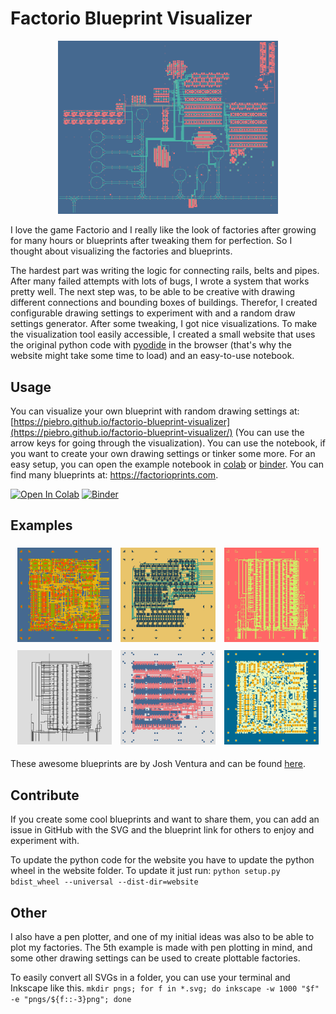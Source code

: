 # Factorio Blueprint Visualizer
<p align="center">
    <img src="example_svgs/example_01.svg" width="70%">
</p>

I love the game Factorio and I really like the look of factories after growing for many hours or blueprints after tweaking them for perfection. So I thought about visualizing the factories and blueprints.

The hardest part was writing the logic for connecting rails, belts and pipes. After many failed attempts with lots of bugs, I wrote a system that works pretty well. The next step was, to be able to be creative with drawing different connections and bounding boxes of buildings. Therefor, I created configurable drawing settings to experiment with and a random draw settings generator. After some tweaking, I got nice visualizations. To make the visualization tool easily accessible, I created a small website that uses the original python code with [pyodide](https://github.com/pyodide/pyodide) in the browser (that's why the website might take some time to load) and an easy-to-use notebook.

## Usage



You can visualize your own blueprint with random drawing settings at: [https://piebro.github.io/factorio-blueprint-visualizer](https://piebro.github.io/factorio-blueprint-visualizer/) (You can use the arrow keys for going through the visualization). You can use the notebook, if you want to create your own drawing settings or tinker some more. For an easy setup, you can open the example notebook in [colab](https://colab.research.google.com/github/piebro/factorio-blueprint-visualizer/blob/master/notebook.ipynb) or [binder](https://mybinder.org/v2/gh/piebro/factorio-blueprint-visualizer/HEAD?labpath=notebook.ipynb). You can find many blueprints at: https://factorioprints.com.

[![Open In Colab](https://colab.research.google.com/assets/colab-badge.svg)](https://colab.research.google.com/github/piebro/factorio-blueprint-visualizer/blob/master/notebook.ipynb)
[![Binder](https://mybinder.org/badge_logo.svg)](https://mybinder.org/v2/gh/piebro/factorio-blueprint-visualizer/HEAD?labpath=notebook.ipynb)

## Examples

<p align="center">
<img src="example_svgs/example_02.svg" width="30%" style="padding: 1% 1% 1% 1%">
<img src="example_svgs/example_03.svg" width="30%" style="padding: 1% 1% 1% 1%">
<img src="example_svgs/example_04.svg" width="30%" style="padding: 1% 1% 1% 1%">
<img src="example_svgs/example_05.svg" width="30%" style="padding: 1% 1% 1% 1%">
<img src="example_svgs/example_06.svg" width="30%" style="padding: 1% 1% 1% 1%">
<img src="example_svgs/example_07.svg" width="30%" style="padding: 1% 1% 1% 1%">
</p>

These awesome blueprints are by Josh Ventura and can be found [here](https://factorioprints.com/user/6QrnfqXIffQcWgHC6Xs4uHv1BGg2).

## Contribute

If you create some cool blueprints and want to share them, you can add an issue in GitHub with the SVG and the blueprint link for others to enjoy and experiment with.

To update the python code for the website you have to update the python wheel in the website folder. To update it just run: ```python setup.py bdist_wheel --universal --dist-dir=website```

## Other

I also have a pen plotter, and one of my initial ideas was also to be able to plot my factories. The 5th example is made with pen plotting in mind, and some other drawing settings can be used to create plottable factories.

To easily convert all SVGs in a folder, you can use your terminal and Inkscape like this.
```mkdir pngs; for f in *.svg; do inkscape -w 1000 "$f" -e "pngs/${f::-3}png"; done```

